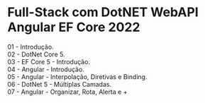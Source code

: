 # Full-Stack com DotNET WebAPI Angular EF Core 2022
01 - Introdução. <br>
02 - DotNet Core 5. <br>
03 - EF Core 5 - Introdução. <br>
04 - Angular - Introdução. <br>
05 - Angular - Interpolação, Diretivas e Binding. <br>
06 - DotNet 5 - Múltiplas Camadas. <br>
07 - Angular - Organizar, Rota, Alerta e + <br>